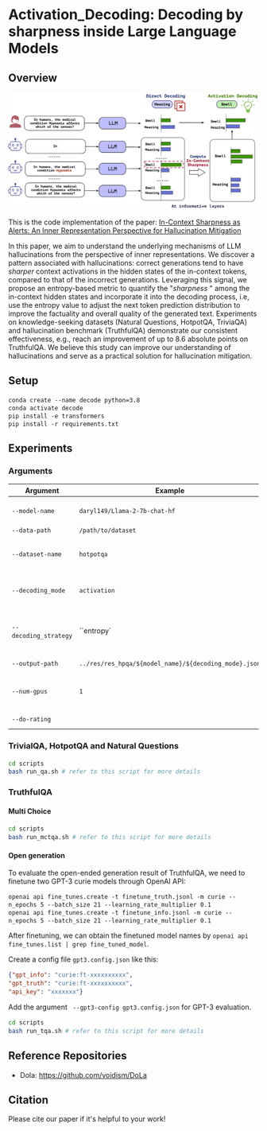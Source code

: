 Activation_Decoding: Decoding by sharpness inside Large Language Models
=======================================================================



## Overview

![](figure/ad.png)

This is the code implementation of the paper: [In-Context Sharpness as Alerts: An Inner Representation Perspective for Hallucination Mitigation
](https://github.com/hkust-nlp/Activation_decoding)

In this paper, we aim to understand the underlying mechanisms of LLM hallucinations from the perspective of inner representations. We discover a pattern associated with hallucinations: correct generations tend to have *sharper* context activations in the hidden states of the in-context tokens, compared to that of the incorrect generations. Leveraging this signal, we propose an entropy-based metric to quantify the "*sharpness* " among the in-context hidden states and incorporate it into the decoding process, i.e, use the entropy value to adjust the next token prediction distribution to improve the factuality and overall quality of the generated text. Experiments on knowledge-seeking datasets (Natural Questions, HotpotQA, TriviaQA) and hallucination benchmark (TruthfulQA) demonstrate our consistent effectiveness, e.g., reach an improvement of up to 8.6 absolute points on TruthfulQA. We believe this study can improve our understanding of hallucinations and serve as a practical solution for hallucination mitigation.

## Setup
```
conda create --name decode python=3.8
conda activate decode
pip install -e transformers
pip install -r requirements.txt
```


## Experiments

### Arguments

| Argument          | Example           | Description   |
| ----------------- | ----------------- | ------------- |
| `--model-name`    | `daryl149/Llama-2-7b-chat-hf` | Specifies the model you want to use, currently we support LLaMA all versions. |
| `--data-path`     | `/path/to/dataset` | Path to the dataset file or folder. |
| `--dataset-name`     | `hotpotqa` | The dataset for evaluation. Can choose from `"natural_questions" or "triviaqa"` |
| `--decoding_mode`      |``activation`` | Choose the decoding mode. Can choose from  `"baseline", "dola", "activation","activation_dola"` |
| `--decoding_strategy`      |``entropy` | Add this when the `"decoding_mode"` is `activation`or `activation_dola`.  Can choose from  `"entropy", "single_entropy"` |
| `--output-path`   | ``../res/res_hpqa/${model_name}/${decoding_mode}.json`` | Where to store the output results. |
| `--num-gpus`      | `1` | Number of GPUs to use, `1/1/2` for `7B/13B/70B` model sizes respectively if you are using 80G GPU cards.  |
| `--do-rating`      | | Add this to output evaluation results  |

### TrivialQA, HotpotQA and Natural Questions

```bash
cd scripts
bash run_qa.sh # refer to this script for more details
```
### TruthfulQA

#### Multi Choice

```bash
cd scripts
bash run_mctqa.sh # refer to this script for more details
```


#### Open generation

To evaluate the open-ended generation result of TruthfulQA, we need to finetune two GPT-3 curie models through OpenAI API:

```
openai api fine_tunes.create -t finetune_truth.jsonl -m curie --n_epochs 5 --batch_size 21 --learning_rate_multiplier 0.1
openai api fine_tunes.create -t finetune_info.jsonl -m curie --n_epochs 5 --batch_size 21 --learning_rate_multiplier 0.1
```

After finetuning, we can obtain the finetuned model names by `openai api fine_tunes.list | grep fine_tuned_model`.

Create a config file `gpt3.config.json` like this:

```json
{"gpt_info": "curie:ft-xxxxxxxxxx",
"gpt_truth": "curie:ft-xxxxxxxxxx",
"api_key": "xxxxxxx"}
```

Add the argument ` --gpt3-config gpt3.config.json` for GPT-3 evaluation.

```bash
cd scripts
bash run_tqa.sh # refer to this script for more details
```

## Reference Repositories

- Dola: https://github.com/voidism/DoLa

## Citation

Please cite our paper if it's helpful to your work!

```

```
